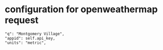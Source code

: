 # configuration for openweathermap request
```
"q": "Montgomery Village",
"appid": self.api_key,
"units": "metric",
```